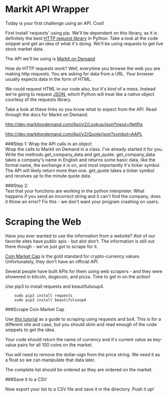 Markit API Wrapper
===============

Today is your first challenge using an API. Cool!

First install 'requests' using pip. We'll be dependent on this library, as it is definitely the best [HTTP request library](http://docs.python-requests.org/en/latest/) in Python. Take a look at the code snippet and get an idea of what it's doing. We'll be using requests to get live stock market data.

The API we'll be using is [Markit on Demand](http://dev.markitondemand.com/)

How do HTTP requests work? Well, everytime you browse the web you are making http requests. You are asking for data from a URL. Your browser usually expects data in the form of HTML.

We could request HTML in our code also, but it's kind of a mess. Instead we're going to request [JSON](http://en.wikipedia.org/wiki/JSON), which Python will treat like a native object courtesy of the requests library. 

Take a look at these links so you know what to expect from the API. Read through the docs for Markit on Demand.

http://dev.markitondemand.com/Api/v2/Lookup/json?input=Netflix

http://dev.markitondemand.com/Api/v2/Quote/json?symbol=AAPL

###Step 1: Wrap the API calls in an object  
Wrap the calls to Markit on Demand in a class. I've already started it for you. Write the methods get_company_data and get_quote. get_company_data takes a company's name in English and returns some basic data, like the formal name, the exchange it is on, and most importantly it's ticker symbol. The API will likely return more than one. get_quote takes a ticker symbol and receives up to the minute quote data.

###Step 2:  
Test that your functions are working in the python interpreter. What happens if you send an incorrect string and it can't find the company, does it throw an error? Fix this - we don't want your program crashing on users.

Scraping the Web
=================

Have you ever wanted to use the information from a website? Alot of our favorite sites have public apis - but alot don't. The information is still out there though - we've just got to scrape for it.

[Coin Market Cap](http://www.coinmarketcap.com) is the gold standard for crypto-currency values. Unfortunately, they don't have an official API.

Several people have built APIs for them using web scrapers - and they were showered in bitcoin, dogecoin, and pizza. Time to get in on the action!

Use pip3 to install requests and beautifulsoup4.

		sudo pip3 install requests  
		sudo pip3 install beautifulsoup4

###Scrape Coin Market Cap

Use [this tutorial](http://blog.miguelgrinberg.com/post/easy-web-scraping-with-python) as a guide to scraping using requests and bs4. This is for a different site and case, but you should skim and read enough of the code snippets to get the idea.

Your code should return the name of currency and it's current value as key-value pairs for all 100 coins on the market. 

You will need to remove the dollar-sign from the price string. We need it as a float so we can manipulate that data later.

The complete list should be ordered as they are ordered on the market.

###Save it to a CSV

Now export your list to a CSV file and save it in the directory. Push it up!
